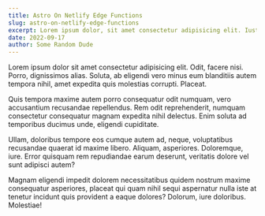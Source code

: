 ```yaml
---
title: Astro On Netlify Edge Functions
slug: astro-on-netlify-edge-functions
excerpt: Lorem ipsum dolor, sit amet consectetur adipisicing elit. Iusto corporis saepe voluptatum incidunt explicabo maiores aperiam nostrum officia accusantium deleniti unde officiis id dicta at debitis, blanditiis similique ducimus. Repudiandae.
date: 2022-09-17
author: Some Random Dude
---
```


Lorem ipsum dolor sit amet consectetur adipisicing elit. Odit, facere nisi. Porro, dignissimos alias. Soluta, ab eligendi vero minus eum blanditiis autem tempora nihil, amet expedita quis molestias corrupti. Placeat.

Quis tempora maxime autem porro consequatur odit numquam, vero accusantium recusandae repellendus. Rem odit reprehenderit, numquam consectetur consequatur magnam expedita nihil delectus. Enim soluta ad temporibus ducimus unde, eligendi cupiditate.

Ullam, doloribus tempore eos cumque autem ad, neque, voluptatibus recusandae quaerat id maxime libero. Aliquam, asperiores. Doloremque, iure. Error quisquam rem repudiandae earum deserunt, veritatis dolore vel sunt adipisci autem?

Magnam eligendi impedit dolorem necessitatibus quidem nostrum maxime consequatur asperiores, placeat qui quam nihil sequi aspernatur nulla iste at tenetur incidunt quis provident a eaque dolores? Dolorum, iure doloribus. Molestiae!
